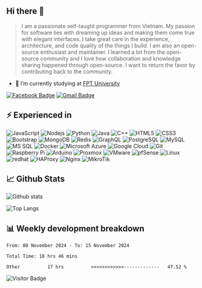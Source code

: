 ## Hi there 👋

> I am a passionate self-taught programmer from Vietnam. My passion for software lies with dreaming up ideas and making them come true with elegant interfaces. I take great care in the experience, architecture, and code quality of the things I build. I am also an open-source enthusiast and maintainer. I learned a lot from the open-source community and I love how collaboration and knowledge sharing happened through open-source. I want to return the favor by contributing back to the community.

- 🔭 I’m currently studying at [FPT University](https://university.fpt.edu.vn/)


[![Facebook Badge](https://img.shields.io/badge/-tuankiet2s-1877F2?style=flat-square&logo=Facebook&logoColor=white&link=https://www.facebook.com/tuankiet2s/)](https://www.facebook.com/tuankiet2s/)
[![Gmail Badge](https://img.shields.io/badge/-lyhung998877@gmail.com-c14438?style=flat-square&logo=Gmail&logoColor=white&link=mailto:lyhung998877@gmail.com)](mailto:lyhung998877@gmail.com)


## ⚡ Experienced in

![JavaScript](https://img.shields.io/badge/-JavaScript-black?style=flat-square&logo=javascript)
![Nodejs](https://img.shields.io/badge/-Nodejs-black?style=flat-square&logo=Node.js)
![Python](https://img.shields.io/badge/-Python-black?style=flat-square&logo=Python)
![Java](https://img.shields.io/badge/-java-E34A86?style=flat-square&logo=java)
![C++](https://img.shields.io/badge/-C++-00599C?style=flat-square&logo=c)
![HTML5](https://img.shields.io/badge/-HTML5-E34F26?style=flat-square&logo=html5&logoColor=white)
![CSS3](https://img.shields.io/badge/-CSS3-1572B6?style=flat-square&logo=css3)
![Bootstrap](https://img.shields.io/badge/-Bootstrap-563D7C?style=flat-square&logo=bootstrap)
![MongoDB](https://img.shields.io/badge/-MongoDB-black?style=flat-square&logo=mongodb)
![Redis](https://img.shields.io/badge/-Redis-black?style=flat-square&logo=Redis)
![GraphQL](https://img.shields.io/badge/-GraphQL-E10098?style=flat-square&logo=graphql)
![PostgreSQL](https://img.shields.io/badge/-PostgreSQL-336791?style=flat-square&logo=postgresql)
![MySQL](https://img.shields.io/badge/-MySQL-black?style=flat-square&logo=mysql)
![MS SQL](https://img.shields.io/badge/-MS%20SQL-black?style=flat-square&logo=microsoft-sql-server)
![Docker](https://img.shields.io/badge/-Docker-black?style=flat-square&logo=docker)
![Microsoft Azure](https://img.shields.io/badge/Microsoft%20Azure-232F7E?style=flat-square&logo=microsoft-azure)
![Google Cloud](https://img.shields.io/badge/Google%20Cloud-black?style=flat-square&logo=google-cloud)
![Git](https://img.shields.io/badge/-Git-black?style=flat-square&logo=git)
![Raspberry Pi](https://img.shields.io/badge/-Raspberry%20Pi-C51A4A?style=flat-square&logo=Raspberry-Pi)
![Arduino](https://img.shields.io/badge/-Arduino-black?style=flat-square&logo=Arduino)
![Proxmox](https://img.shields.io/badge/-Proxmox-black?style=flat-square&logo=Proxmox)
![VMware](https://img.shields.io/badge/-VMware-black?style=flat-square&logo=VMware)
![pfSense](https://img.shields.io/badge/-pfSense-black?style=flat-square&logo=pfSense)
![Linux](https://img.shields.io/badge/-Linux-black?style=flat-square&logo=Linux)
![redhat](https://img.shields.io/badge/-redhat-black?style=flat-square&logo=redhat)
![HAProxy](https://img.shields.io/badge/-HAProxy-black?style=flat-square&logo=HAProxy)
![Nginx](https://img.shields.io/badge/-Nginx-black?style=flat-square&logo=Nginx)
![MikroTik](https://img.shields.io/badge/-MikroTik-black?style=flat-square&logo=MikroTik)


## 📈 Github Stats

![Github stats](https://github-readme-stats.vercel.app/api?username=tuankiet2s&show_icons=true&include_all_commits=true?count_private=true&theme=dark)


![Top Langs](https://github-readme-stats.vercel.app/api/top-langs/?username=tuankiet2s&layout=compact)
## 📊 Weekly development breakdown

<!--START_SECTION:waka-->

```all_time
From: 08 November 2024 - To: 15 November 2024

Total Time: 18 hrs 46 mins

Other          17 hrs          >>>>>>>>>>>>-------------   47.52 %
```

<!--END_SECTION:waka-->



![Visitor Badge](https://visitor-badge.laobi.icu/badge?page_id=tuankiet2s.tuankiet2s)
